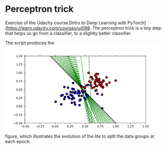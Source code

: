 # Perceptron trick

Exercise of the Udacity course  [Intro to Deep Learning with PyTorch](https://learn.udacity.com/courses/ud188. 
The perceptron trick is a tiny step that helps us go from a classifier, to a slightly better classifier.

The script produces the ![BoundayLines_per_Epoch](BoundayLines_per_Epoch.png) figure, which illustrates the evolution of the lite to split the data groups at each epoch. 